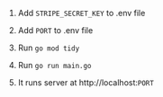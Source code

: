 1. Add `STRIPE_SECRET_KEY` to .env file
2. Add `PORT` to .env file
3. Run `go mod tidy`
4. Run `go run main.go`

5. It runs server at http://localhost:`PORT`
